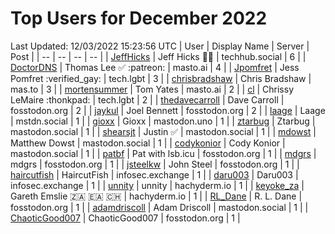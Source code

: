 # Top Users for December 2022
Last Updated: 12/03/2022 15:23:56 UTC
| User | Display Name | Server | Post |
| -- | -- | -- | -- |
| [JeffHicks](https://techhub.social/@JeffHicks) | Jeff Hicks 🐶🎼 | techhub.social | 6 |
| [DoctorDNS](https://masto.ai/@DoctorDNS) | Thomas Lee ✅ :patreon: | masto.ai | 4 |
| [Jpomfret](https://tech.lgbt/@Jpomfret) | Jess Pomfret :verified_gay: | tech.lgbt | 3 |
| [chrisbradshaw](https://mas.to/@chrisbradshaw) | Chris Bradshaw | mas.to | 3 |
| [mortensummer](https://masto.ai/@mortensummer) | Tom Yates | masto.ai | 2 |
| [cl](https://tech.lgbt/@cl) | Chrissy LeMaire :thonkpad: | tech.lgbt | 2 |
| [thedavecarroll](https://fosstodon.org/@thedavecarroll) | Dave Carroll | fosstodon.org | 2 |
| [jaykul](https://fosstodon.org/@jaykul) | Joel Bennett | fosstodon.org | 2 |
| [laage](https://mstdn.social/@laage) | Laage | mstdn.social | 1 |
| [gioxx](https://mastodon.uno/@gioxx) | Gioxx | mastodon.uno | 1 |
| [ztarbug](https://mastodon.social/@ztarbug) | Ztarbug | mastodon.social | 1 |
| [shearsjt](https://mastodon.social/@shearsjt) | Justin ✅ | mastodon.social | 1 |
| [mdowst](https://mastodon.social/@mdowst) | Matthew Dowst | mastodon.social | 1 |
| [codykonior](https://mastodon.social/@codykonior) | Cody Konior | mastodon.social | 1 |
| [patbf](https://fosstodon.org/@patbf) | Pat with lsb.icu | fosstodon.org | 1 |
| [mdgrs](https://fosstodon.org/@mdgrs) | mdgrs | fosstodon.org | 1 |
| [jsteelkw](https://fosstodon.org/@jsteelkw) | John Steel | fosstodon.org | 1 |
| [haircutfish](https://infosec.exchange/@haircutfish) | HaircutFish | infosec.exchange | 1 |
| [daru003](https://infosec.exchange/@daru003) | Daru003 | infosec.exchange | 1 |
| [unnity](https://hachyderm.io/@unnity) | unnity | hachyderm.io | 1 |
| [keyoke_za](https://hachyderm.io/@keyoke_za) | Gareth Emslie 🇿🇦 🇪🇦 🇨🇭 | hachyderm.io | 1 |
| [RL_Dane](https://fosstodon.org/@RL_Dane) | R. L. Dane | fosstodon.org | 1 |
| [adamdriscoll](https://mastodon.social/@adamdriscoll) | Adam Driscoll | mastodon.social | 1 |
| [ChaoticGood007](https://fosstodon.org/@ChaoticGood007) | ChaoticGood007 | fosstodon.org | 1 |
